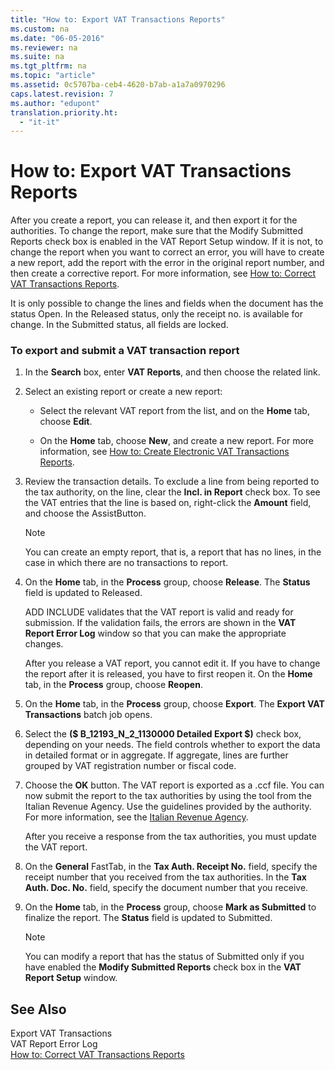 ```yaml
---
title: "How to: Export VAT Transactions Reports"
ms.custom: na
ms.date: "06-05-2016"
ms.reviewer: na
ms.suite: na
ms.tgt_pltfrm: na
ms.topic: "article"
ms.assetid: 0c5707ba-ceb4-4620-b7ab-a1a7a0970296
caps.latest.revision: 7
ms.author: "edupont"
translation.priority.ht: 
  - "it-it"
---
```

# How to: Export VAT Transactions Reports
After you create a report, you can release it, and then export it for the authorities. To change the report, make sure that the Modify Submitted Reports check box is enabled in the VAT Report Setup window. If it is not, to change the report when you want to correct an error, you will have to create a new report, add the report with the error in the original report number, and then create a corrective report. For more information, see [How to: Correct VAT Transactions Reports](../../LocalFunctionalityForMicrosoftDynamicsNav2016/Italy/how-to-correct-vat-transactions-reports.md).  
  
 It is only possible to change the lines and fields when the document has the status Open. In the Released status, only the receipt no. is available for change. In the Submitted status, all fields are locked.  
  
### To export and submit a VAT transaction report  
  
1.  In the **Search** box, enter **VAT Reports**, and then choose the related link.  
  
2.  Select an existing report or create a new report:  
  
    -   Select the relevant VAT report from the list, and on the **Home** tab, choose **Edit**.  
  
    -   On the **Home** tab, choose **New**, and create a new report. For more information, see [How to: Create Electronic VAT Transactions Reports](../../LocalFunctionalityForMicrosoftDynamicsNav2016/Italy/how-to-create-electronic-vat-transactions-reports.md).  
  
3.  Review the transaction details. To exclude a line from being reported to the tax authority, on the line, clear the **Incl. in Report** check box. To see the VAT entries that the line is based on, right\-click the **Amount** field, and choose the AssistButton.  
  
    > [!NOTE]  
    >  You can create an empty report, that is, a report that has no lines, in the case in which there are no transactions to report.  
  
4.  On the **Home** tab, in the **Process** group, choose **Release**. The **Status** field is updated to Released.  
  
     ADD INCLUDE<!--[!INCLUDE[navnow](../../ApplicationDesign/includes/navnow_md.md)]--> validates that the VAT report is valid and ready for submission. If the validation fails, the errors are shown in the **VAT Report Error Log** window so that you can make the appropriate changes.  
  
     After you release a VAT report, you cannot edit it. If you have to change the report after it is released, you have to first reopen it. On the **Home** tab, in the **Process** group, choose **Reopen**.  
  
5.  On the **Home** tab, in the **Process** group, choose **Export**. The **Export VAT Transactions** batch job opens.  
  
6.  Select the **\($ B\_12193\_N\_2\_1130000 Detailed Export $\)** check box, depending on your needs. The field controls whether to export the data in detailed format or in aggregate. If aggregate, lines are further grouped by VAT registration number or fiscal code.  
  
7.  Choose the **OK** button. The VAT report is exported as a .ccf file. You can now submit the report to the tax authorities by using the tool from the Italian Revenue Agency. Use the guidelines provided by the authority. For more information, see the [Italian Revenue Agency](http://go.microsoft.com/fwlink/?LinkID=206524).  
  
     After you receive a response from the tax authorities, you must update the VAT report.  
  
8.  On the **General** FastTab, in the **Tax Auth. Receipt No.** field, specify the receipt number that you received from the tax authorities. In the **Tax Auth. Doc. No.** field, specify the document number that you receive.  
  
9. On the **Home** tab, in the **Process** group, choose **Mark as Submitted** to finalize the report. The **Status** field is updated to Submitted.  
  
    > [!NOTE]  
    >  You can modify a report that has the status of Submitted only if you have enabled the **Modify Submitted Reports** check box in the **VAT Report Setup** window.  
  
## See Also  
 Export VAT Transactions   
 VAT Report Error Log   
 [How to: Correct VAT Transactions Reports](../../LocalFunctionalityForMicrosoftDynamicsNav2016/Italy/how-to-correct-vat-transactions-reports.md)